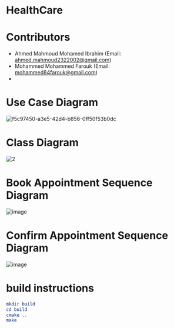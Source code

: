 # HealthCare
# Contributors
- Ahmed Mahmoud Mohamed Ibrahim (Email: ahmed.mahmoud2322002@gmail.com)
- Mohammed Mohammed Farouk (Email: mohammed84farouk@gmail.com)
- 
# Use Case Diagram
![f5c97450-a3e5-42d4-b856-0ff50f53b0dc](https://github.com/user-attachments/assets/0864220a-8f32-4a48-a951-0f5b5eb3a2eb)

# Class Diagram
![2](https://github.com/user-attachments/assets/05de5d27-ff3c-49dd-ad9d-a30c626fe906)

# Book Appointment Sequence Diagram
![image](https://github.com/user-attachments/assets/9050da9e-b4f4-4f2f-8c3c-5350577b01c7)


# Confirm Appointment Sequence Diagram
![image](https://github.com/user-attachments/assets/24067a97-9548-4fce-ae68-69ff3b215f05)

# build instructions
```cmake
mkdir build
cd build
cmake ..
make
```

